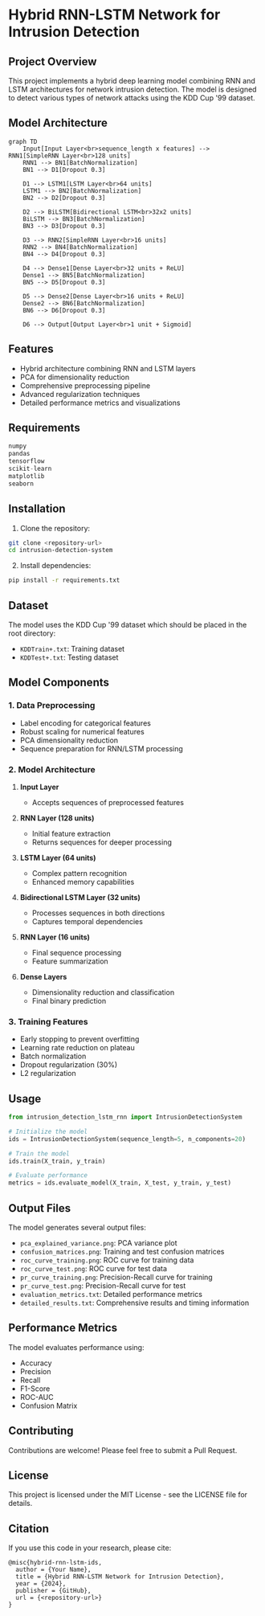 # Hybrid RNN-LSTM Network for Intrusion Detection

## Project Overview
This project implements a hybrid deep learning model combining RNN and LSTM architectures for network intrusion detection. The model is designed to detect various types of network attacks using the KDD Cup '99 dataset.

## Model Architecture
```mermaid
graph TD
    Input[Input Layer<br>sequence_length x features] --> RNN1[SimpleRNN Layer<br>128 units]
    RNN1 --> BN1[BatchNormalization]
    BN1 --> D1[Dropout 0.3]
    
    D1 --> LSTM1[LSTM Layer<br>64 units]
    LSTM1 --> BN2[BatchNormalization]
    BN2 --> D2[Dropout 0.3]
    
    D2 --> BiLSTM[Bidirectional LSTM<br>32x2 units]
    BiLSTM --> BN3[BatchNormalization]
    BN3 --> D3[Dropout 0.3]
    
    D3 --> RNN2[SimpleRNN Layer<br>16 units]
    RNN2 --> BN4[BatchNormalization]
    BN4 --> D4[Dropout 0.3]
    
    D4 --> Dense1[Dense Layer<br>32 units + ReLU]
    Dense1 --> BN5[BatchNormalization]
    BN5 --> D5[Dropout 0.3]
    
    D5 --> Dense2[Dense Layer<br>16 units + ReLU]
    Dense2 --> BN6[BatchNormalization]
    BN6 --> D6[Dropout 0.3]
    
    D6 --> Output[Output Layer<br>1 unit + Sigmoid]
```

## Features
- Hybrid architecture combining RNN and LSTM layers
- PCA for dimensionality reduction
- Comprehensive preprocessing pipeline
- Advanced regularization techniques
- Detailed performance metrics and visualizations

## Requirements
```python
numpy
pandas
tensorflow
scikit-learn
matplotlib
seaborn
```

## Installation
1. Clone the repository:
```bash
git clone <repository-url>
cd intrusion-detection-system
```

2. Install dependencies:
```bash
pip install -r requirements.txt
```

## Dataset
The model uses the KDD Cup '99 dataset which should be placed in the root directory:
- `KDDTrain+.txt`: Training dataset
- `KDDTest+.txt`: Testing dataset

## Model Components

### 1. Data Preprocessing
- Label encoding for categorical features
- Robust scaling for numerical features
- PCA dimensionality reduction
- Sequence preparation for RNN/LSTM processing

### 2. Model Architecture
1. **Input Layer**
   - Accepts sequences of preprocessed features

2. **RNN Layer (128 units)**
   - Initial feature extraction
   - Returns sequences for deeper processing

3. **LSTM Layer (64 units)**
   - Complex pattern recognition
   - Enhanced memory capabilities

4. **Bidirectional LSTM Layer (32 units)**
   - Processes sequences in both directions
   - Captures temporal dependencies

5. **RNN Layer (16 units)**
   - Final sequence processing
   - Feature summarization

6. **Dense Layers**
   - Dimensionality reduction and classification
   - Final binary prediction

### 3. Training Features
- Early stopping to prevent overfitting
- Learning rate reduction on plateau
- Batch normalization
- Dropout regularization (30%)
- L2 regularization

## Usage
```python
from intrusion_detection_lstm_rnn import IntrusionDetectionSystem

# Initialize the model
ids = IntrusionDetectionSystem(sequence_length=5, n_components=20)

# Train the model
ids.train(X_train, y_train)

# Evaluate performance
metrics = ids.evaluate_model(X_train, X_test, y_train, y_test)
```

## Output Files
The model generates several output files:
- `pca_explained_variance.png`: PCA variance plot
- `confusion_matrices.png`: Training and test confusion matrices
- `roc_curve_training.png`: ROC curve for training data
- `roc_curve_test.png`: ROC curve for test data
- `pr_curve_training.png`: Precision-Recall curve for training
- `pr_curve_test.png`: Precision-Recall curve for test
- `evaluation_metrics.txt`: Detailed performance metrics
- `detailed_results.txt`: Comprehensive results and timing information

## Performance Metrics
The model evaluates performance using:
- Accuracy
- Precision
- Recall
- F1-Score
- ROC-AUC
- Confusion Matrix

## Contributing
Contributions are welcome! Please feel free to submit a Pull Request.

## License
This project is licensed under the MIT License - see the LICENSE file for details.

## Citation
If you use this code in your research, please cite:
```
@misc{hybrid-rnn-lstm-ids,
  author = {Your Name},
  title = {Hybrid RNN-LSTM Network for Intrusion Detection},
  year = {2024},
  publisher = {GitHub},
  url = {<repository-url>}
}
``` 